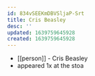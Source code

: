 ```yaml
---
id: 834vSEEKmDBVSljaP-Srt
title: Cris Beasley
desc: ''
updated: 1639759645928
created: 1639759645928
---
```



- [[person]] - Cris Beasley
- appeared 1x at the stoa
